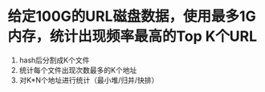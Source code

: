 # 给定100G的URL磁盘数据，使用最多1G内存，统计出现频率最高的Top K个URL

1. hash后分割成K个文件
2. 统计每个文件出现次数最多的K个地址
3. 对K*N个地址进行统计（最小堆/归并/快排）